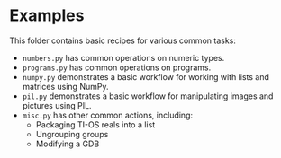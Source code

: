 # Examples

This folder contains basic recipes for various common tasks:

- `numbers.py` has common operations on numeric types.
- `programs.py` has common operations on programs.
- `numpy.py` demonstrates a basic workflow for working with lists and matrices using NumPy.
- `pil.py` demonstrates a basic workflow for manipulating images and pictures using PIL.
- `misc.py` has other common actions, including:
  - Packaging TI-OS reals into a list
  - Ungrouping groups
  - Modifying a GDB
